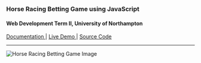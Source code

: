 
### Horse Racing Betting Game using JavaScript 
#### Web Development Term II, University of Northampton

<a href = "https://github.com/DiwasLamsal/JavaScriptHorse/raw/master/diwas-lamsal-18406547-technical-report.pdf" target="_blank"> Documentation </a> | <a href = "https://diwaslamsal.github.io/JavaScriptHorse/main/" target="_blank"> Live Demo </a> | <a href = "https://github.com/DiwasLamsal/JavaScriptHorse/tree/master/main" target="_blank"> Source Code </a>

<hr>

![Horse Racing Betting Game Image](http://diwaslamsal.com.np/assets/img/project_images/1598422513.1787-Logo-Capture4.JPEG)
